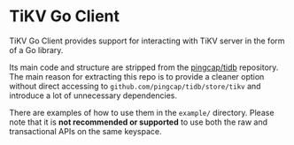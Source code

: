# TiKV Go Client

TiKV Go Client provides support for interacting with TiKV server in the form of a Go library.

Its main code and structure are stripped from the [pingcap/tidb](https://github.com/pingcap/tidb) repository. The main reason for extracting this repo is to provide a cleaner option without direct accessing to `github.com/pingcap/tidb/store/tikv` and introduce a lot of unnecessary dependencies.

There are examples of how to use them in the `example/` directory. Please note that it is **not recommended or supported** to use both the raw and transactional APIs on the same keyspace.
